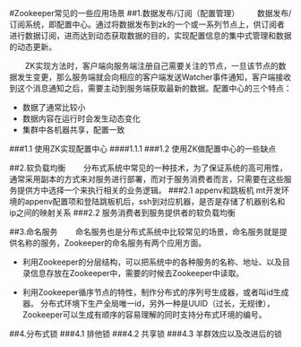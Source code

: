 #Zookeeper常见的一些应用场景
##1.数据发布/订阅（配置管理）
　　数据发布/订阅系统，即配置中心。通过将数据发布到zk的一个或一系列节点上，供订阅者进行数据订阅，进而达到动态获取数据的目的，实现配置信息的集中式管理和数据的动态更新。  

　　ZK实现方法时，客户端向服务端注册自己需要关注的节点，一旦该节点的数据发生变更，那么服务端就会向相应的客户端发送Watcher事件通知，客户端接收到这个消息通知之后，需要主动到服务端获取最新的数据。配置中心的三个特点：  

  * 数据了通常比较小  
  * 数据内容在运行时会发生动态变化  
  * 集群中各机器共享，配置一致  
  
###1.1 使用ZK实现配置中心
####1.1.1 
###1.2 使用ZK做配置中心的一些缺点


##2.软负载均衡
　　分布式系统中常见的一种技术，为了保证系统的高可用性，通常采用副本的方式来对服务进行部署，而对于服务消费者而言，只需要在这些服务提供方中选择一个来执行相关的业务逻辑。
###2.1 appenv和跳板机
mt开发环境的appenv配置项和登陆跳板机后，ssh到对应机器，是否是存储了机器别名和ip之间的映射关系
###2.2 服务消费者到服务提供者的软负载均衡

##3.命名服务
　　命名服务也是分布式系统中比较常见的场景，命名服务就是提供名称的服务，Zookeeper的命名服务有两个应用方面。

* 利用Zookeeper的分层结构，可以把系统中的各种服务的名称、地址、以及目录信息存放在Zookeeper中，需要的时候去Zookeeper中读取。

* 利用Zookeeper循序节点的特性，制作分布式的序列号生成器，或者叫id生成器。 分布式环境下生产全局唯一id，另外一种是UUID（过长，无规律），Zookeeper可以生成有顺序的容易理解的同时支持分布式环境的编号。

##4.分布式锁
###4.1 排他锁
###4.2 共享锁
###4.3 羊群效应以及改进后的锁